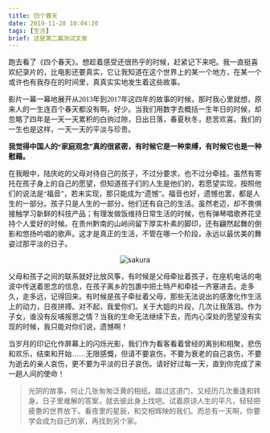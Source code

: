 ```yaml
---
title: 四个春天
date: 2019-11-28 10:04:20
tags: [生活]
brief: 这是第二篇测试文章
---
```


<font face="等线">跑去看了《四个春天》。想趁着感受还很热乎的时候，赶紧记下来吧。我一直挺喜欢纪录片的，比电影还要真实，它让我知道在这个世界上的某一个地方，在某一个或许也有我存在的时间里，真真实实地发生着这些故事。</font>

<font face="等线">影片一幕一幕地展开从2013年到2017年这四年的故事的时候，那时我心里就想，原来人的一生连百个春天都没有啊，好少。当我们用数字去概括一生年日的时候，却忽略了四年是一天一天累积的白驹过隙，日出日落，春夏秋冬，悲苦欢喜。我们的一生也是这样，一天一天的平淡与珍贵。</font>

<font face="等线">**我觉得中国人的“家庭观念”真的很紧密，有时候它是一种束缚，有时候它也是一种慰藉。**</font>

<font face="等线">在我眼中，陆庆屹的父母对待自己的孩子，不过分要求，也不过分牵挂。虽然有寄托在孩子身上的自己的愿望，但知道孩子们的人生是他们的，若愿望实现，按照他们的说法是“福音”，若未实现，那只能成为“遗憾”。福音也好，遗憾也罢，都是人生的一部分。孩子只是人生的一部分，他们还有自己的生活。虽然老迈，却不畏惧接触学习新鲜的科技产品；有理发做饭维持日常生活的时候，也有弹琴唱歌养花坚持个人爱好的时候。在贵州黔南的山岭间留下厚实朴素的脚印，还有翩然起舞的倒影和悠扬吟唱的歌声。这才是真正的生活，不管在哪一个阶段，永远以最优美的舞姿过那平淡的日子。</font>
<div align=center>

![sakura](/grassflavorbean.github.io/images/material/sakura.jpg)</div>
<font face="等线">父母和孩子之间的联系就好比放风筝，有时候是父母牵扯着孩子，在座机电话的电波中传送着思念的信息，在孩子离乡的包裹中把土特产和牵挂一齐塞进去。走多久，走多远，记得回来。有时候是孩子牵扯着父母，那些无法说出的感激化作生活上的动力，日夜拼搏。对不起，我爱你们。关于大姐的片段，几次让我落泪。作为子女，谁没有反哺报恩之情？当我的生命无法继续下去，而内心深处的愿望没有实现的时候，我只能对你们说，遗憾啊！</font>

<font face="等线">当岁月的印记化作屏幕上的闪烁光影，我们作为看客看着曾经的离别和相聚，悲伤和欢乐，结束和开始……无限感慨，但请不要哀伤，不要为衰老的自己哀伤，不要为逝去的亲人哀伤，更不要为平淡的日子哀伤。请好好过每一天，直到你完成了来一趟人间的使命！</font>

> <font face="等线">光阴的故事，何止几张匆匆泛黄的相纸。踏过这道门，又经历几次重逢和转身。日子里难解的答案，就去彼此身上找吧。试着原谅人生的平凡，轻轻把疲惫的世界放下。看夜里的星辰，和交相辉映的我们。而总有一天啊，你要学会成为自己的家，再找到另个家。 </font>



